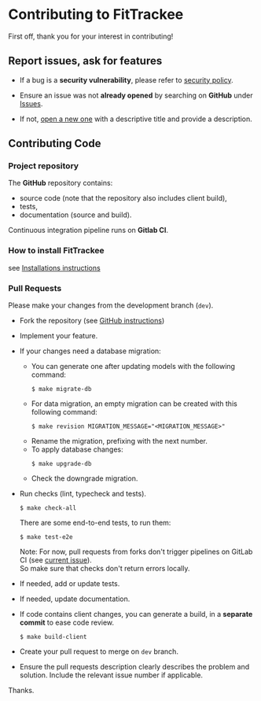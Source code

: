 # Contributing to FitTrackee

First off, thank you for your interest in contributing!

## Report issues, ask for features

* If a bug is a **security vulnerability**, please refer to [security policy](https://github.com/SamR1/FitTrackee/blob/master/SECURITY.md).

* Ensure an issue was not **already opened** by searching on **GitHub** under [Issues](https://github.com/SamR1/FitTrackee/issues). 

* If not, [open a new one](https://github.com/SamR1/FitTrackee/issues/new) with a descriptive title and provide a description.


## Contributing Code

### Project repository

The **GitHub** repository contains:
- source code (note that the repository also includes client build),
- tests,
- documentation (source and build).

Continuous integration pipeline runs on **Gitlab CI**.

### How to install FitTrackee

see [Installations instructions](https://samr1.github.io/FitTrackee/installation.html)

### Pull Requests

Please make your changes from the development branch (`dev`).

* Fork the repository (see [GitHub instructions](https://docs.github.com/en/get-started/quickstart/contributing-to-projects))

* Implement your feature.

* If your changes need a database migration:
  * You can generate one after updating models with the following command:
    ```shell
    $ make migrate-db
    ```
  * For data migration, an empty migration can be created with this following command:
    ```shell
    $ make revision MIGRATION_MESSAGE="<MIGRATION_MESSAGE>"
    ```
  * Rename the migration, prefixing with the next number.
  * To apply database changes:
    ```shell
    $ make upgrade-db
    ```
  * Check the downgrade migration.
  
* Run checks (lint, typecheck and tests).
  ```shell
  $ make check-all
  ```
  There are some end-to-end tests, to run them:
  ```shell
  $ make test-e2e
  ```
  Note: For now, pull requests from forks don't trigger pipelines on GitLab CI (see [current issue](https://gitlab.com/gitlab-org/gitlab/-/issues/5667)).  
  So make sure that checks don't return errors locally. 

* If needed, add or update tests.

* If needed, update documentation.

* If code contains client changes, you can generate a build, in a **separate commit** to ease code review.
  ```shell
  $ make build-client
  ```

* Create your pull request to merge on `dev` branch.

* Ensure the pull requests description clearly describes the problem and solution. Include the relevant issue number if applicable.


Thanks.